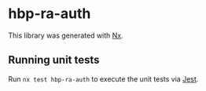 # hbp-ra-auth

This library was generated with [Nx](https://nx.dev).

## Running unit tests

Run `nx test hbp-ra-auth` to execute the unit tests via [Jest](https://jestjs.io).
